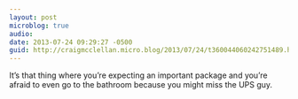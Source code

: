 ```yaml
---
layout: post
microblog: true
audio: 
date: 2013-07-24 09:29:27 -0500
guid: http://craigmcclellan.micro.blog/2013/07/24/t360044060242751489.html
---
```

It’s that thing where you’re expecting an important package and you’re afraid to even go to the bathroom because you might miss the UPS guy.
